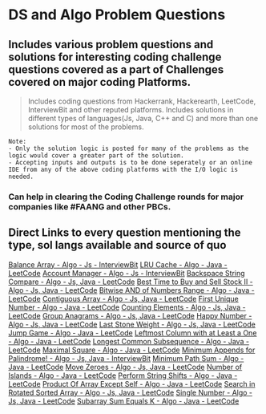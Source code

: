 # DS and Algo Problem Questions

## Includes various problem questions and solutions for interesting coding challenge questions covered as a part of Challenges covered on major coding Platforms.

> Includes coding questions from Hackerrank, Hackerearth, LeetCode, InterviewBit and other reputed platforms.
> Includes solutions in different types of languages(Js, Java, C++ and C) and more than one solutions for most of the problems.

```
Note: 
- Only the solution logic is posted for many of the problems as the logic would cover a greater part of the solution.
- Accepting inputs and outputs is to be done seperately or an online IDE from any of the above coding platforms with the I/O logic is needed.
```

### Can help in clearing the Coding Challenge rounds for major companies like #FAANG and other PBCs.

## Direct Links to every question mentioning the type, sol langs available and source of quo

[Balance Array - Algo - Js - InterviewBit](https://github.com/PavanAditya/problem-questions-which-need-brain-to-solve/tree/main/Balance-Array-Special-Elements)
[LRU Cache - Algo - Java - LeetCode](https://github.com/PavanAditya/problem-questions-which-need-brain-to-solve/tree/main/LRU-cache)
[Account Manager - Algo - Js - InterviewBit](https://github.com/PavanAditya/problem-questions-which-need-brain-to-solve/tree/main/account-manager-handling-requests)
[Backspace String Compare - Algo - Js, Java - LeetCode](https://github.com/PavanAditya/problem-questions-which-need-brain-to-solve/tree/main/account-manager-handling-requests)
[Best Time to Buy and Sell Stock II - Algo - Js, Java - LeetCode](https://github.com/PavanAditya/problem-questions-which-need-brain-to-solve/tree/main/best-time-to-buy-stock-II)
[Bitwise AND of Numbers Range - Algo - Java - LeetCode](https://github.com/PavanAditya/problem-questions-which-need-brain-to-solve/tree/main/bitwise-AND-of-numbers-range)
[Contiguous Array - Algo - Js, Java - LeetCode](https://github.com/PavanAditya/problem-questions-which-need-brain-to-solve/tree/main/contigiuos-array)
[First Unique Number - Algo - Java - LeetCode](https://github.com/PavanAditya/problem-questions-which-need-brain-to-solve/tree/main/first-unique-number)
[Counting Elements - Algo - Js, Java - LeetCode](https://github.com/PavanAditya/problem-questions-which-need-brain-to-solve/blob/main/counting-elements)
[Group Anagrams - Algo - Js, Java - LeetCode](https://github.com/PavanAditya/problem-questions-which-need-brain-to-solve/tree/main/group-anagrams)
[Happy Number - Algo - Js, Java - LeetCode](https://github.com/PavanAditya/problem-questions-which-need-brain-to-solve/tree/main/happy-number)
[Last Stone Weight - Algo - Js, Java - LeetCode](https://github.com/PavanAditya/problem-questions-which-need-brain-to-solve/tree/main/last-stone-weight)
[Jump Game - Algo - Java - LeetCode](https://github.com/PavanAditya/problem-questions-which-need-brain-to-solve/tree/main/jump-game)
[Leftmost Column with at Least a One - Algo - Java - LeetCode](https://github.com/PavanAditya/problem-questions-which-need-brain-to-solve/tree/main/leftmost-column-with-at-least-a-one)
[Longest Common Subsequence - Algo - Java - LeetCode](https://github.com/PavanAditya/problem-questions-which-need-brain-to-solve/tree/main/longest-common-subsequence)
[Maximal Square - Algo - Java - LeetCode](https://github.com/PavanAditya/problem-questions-which-need-brain-to-solve/tree/main/maximum-subarray)
[Minimum Appends for Palindrome! - Algo - Js, Java - InterviewBit](https://github.com/PavanAditya/problem-questions-which-need-brain-to-solve/tree/main/minimum-appends-for-a-palindrome)
[Minimum Path Sum - Algo - Java - LeetCode](https://github.com/PavanAditya/problem-questions-which-need-brain-to-solve/tree/main/minimum-path-sum)
[Move Zeroes - Algo - Js, Java - LeetCode](https://github.com/PavanAditya/problem-questions-which-need-brain-to-solve/tree/main/move-zeroes)
[Number of Islands - Algo - Java - LeetCode](https://github.com/PavanAditya/problem-questions-which-need-brain-to-solve/tree/main/number-of-islands)
[Perform String Shifts - Algo - Java - LeetCode](https://github.com/PavanAditya/problem-questions-which-need-brain-to-solve/tree/main/perform-string-shifts)
[Product Of Array Except Self - Algo - Java - LeetCode](https://github.com/PavanAditya/problem-questions-which-need-brain-to-solve/tree/main/product-of-array-except-self)
[Search in Rotated Sorted Array - Algo - Js, Java - LeetCode](https://github.com/PavanAditya/problem-questions-which-need-brain-to-solve/tree/main/search-in-rotated-sorted-array)
[Single Number - Algo - Js, Java - LeetCode](https://github.com/PavanAditya/problem-questions-which-need-brain-to-solve/tree/main/single-number)
[Subarray Sum Equals K - Algo - Java - LeetCode](https://github.com/PavanAditya/problem-questions-which-need-brain-to-solve/tree/main/subarray-sum-equals-K)